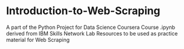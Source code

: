 # Introduction-to-Web-Scraping
A part of the Python Project for Data Science Coursera Course
.ipynb derived from IBM Skills Network Lab Resources to be used as practice material for Web Scraping
